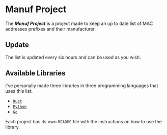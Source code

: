 # Manuf Project

The **_Manuf Project_** is a project made to keep an up to date list of MAC addresses prefixes and their manufacturer.

## Update

The list is updated every six hours and can be used as you wish.

## Available Libraries

I've personally made three libraries in three programming languages that uses this list.

- [`Rust`](https://github.com/kkrypt0nn/rsmanuf)
- [`Python`](https://github.com/kkrypt0nn/pymanuf)
- [`Go`](https://github.com/kkrypt0nn/gomanuf)

Each project has its own `README` file with the instructions on how to use the library.
